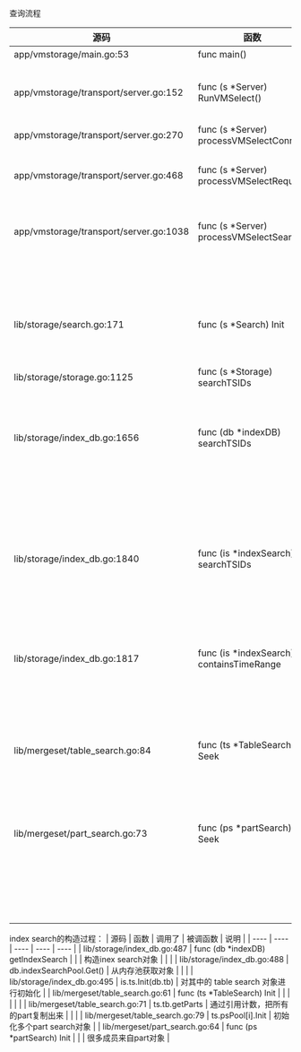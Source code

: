 查询流程

| 源码 | 函数 | 调用了 | 被调函数 | 说明 |
| ---- | ---- | ---- | ---- | ---- |
| app/vmstorage/main.go:53 | func main() | - | vm-storage入口 | 入口 |
|  |  | app/vmstorage/main.go:95 | go srv.RunVMSelect() | 查询服务端 |
| app/vmstorage/transport/server.go:152 | func (s *Server) RunVMSelect() |  |  |  |
|  |  | app/vmstorage/transport/server.go:209 | s.processVMSelectConn(bc) | 处理每个请求 |
| app/vmstorage/transport/server.go:270 | func (s *Server) processVMSelectConn |  |  |  |
|  |  | app/vmstorage/transport/server.go:276 | s.processVMSelectRequest(ctx) |  |
| app/vmstorage/transport/server.go:468 | func (s *Server) processVMSelectRequest |  |  |  |
|  |  | app/vmstorage/transport/server.go:499 | return s.processVMSelectSearch(ctx) | query_range 查询 |
| app/vmstorage/transport/server.go:1038 | func (s *Server) processVMSelectSearch |  |  |  |
|  |  | app/vmstorage/transport/server.go:1042 | ctx.readSearchQuery() | 协议解析 |
|  |  | app/vmstorage/transport/server.go:1055 | ctx.setupTfss(s.storage, tr) | 解析查询的metric |
|  |  | app/vmstorage/transport/server.go:1062 | ctx.sr.Init() | storage.Search 对象初始化 |
| lib/storage/search.go:171 | func (s *Search) Init |  |  |  |
|  |  | lib/storage/search.go:182 | storage.searchTSIDs() | 搜索表达式对应的tsid |
| lib/storage/storage.go:1125 | func (s *Storage) searchTSIDs |  |  | 根据标签，搜索符合的TSID |
|  |  | lib/storage/storage.go:1154 | s.idb().searchTSIDs | 在 indexDB 中搜索 |
| lib/storage/index_db.go:1656 | func (db *indexDB) searchTSIDs |  |  | 在indexDB 中搜索 |
|  |  | lib/storage/index_db.go:1661 | tfss = convertToCompositeTagFilterss(tfss) | 转换搜索的标签的格式 |
|  |  | lib/storage/index_db.go:1668 | db.getFromTagFiltersCache(tfKeyBuf.B) | 在缓存中搜索 |
|  |  | lib/storage/index_db.go:1678 | is.searchTSIDs() | 使用 index search对象来搜索TSID |
| lib/storage/index_db.go:1840 | func (is *indexSearch) searchTSIDs |  |  | 根据查询表达式，搜索tsid |
|  |  | lib/storage/index_db.go:1841 | is.containsTimeRange(tr) | 检查某个日期是否存在数据 |
| lib/storage/index_db.go:1817 | func (is *indexSearch) containsTimeRange |  |  | 存在date+metricid的索引，以date为前缀进行匹配，匹配到就证明索引中可以支持这个日期的查询 |
|  |  | lib/storage/index_db.go:1826 | ts.Seek(kb.B) | 前缀搜索 |
| lib/mergeset/table_search.go:84 | func (ts *TableSearch) Seek |  |  | 寻找大于等于某个key的time series |
|  |  | lib/mergeset/table_search.go:94 | for i := range ts.psPool | 遍历parts |
|  |  | lib/mergeset/table_search.go:96 | ps.Seek(k) | 在某个part内搜索 |
| lib/mergeset/part_search.go:73 | func (ps *partSearch) Seek |  | 这个函数挺复杂<br />挺难的 |  |
|  |  | lib/mergeset/part_search.go:80 | if string(k索引) > string(ps.p.ph.lastItem) | 比较partHead的lastItem<br />这里说明，内部的数组必须是排好序的 |
|  |  |  |  |  |

index search的构造过程：
| 源码 | 函数 | 调用了 | 被调函数 | 说明 |
| ---- | ---- | ---- | ---- | ---- |
| lib/storage/index_db.go:487 | func (db *indexDB) getIndexSearch |  |  | 构造inex search对象 |
|  |  | lib/storage/index_db.go:488 | db.indexSearchPool.Get() | 从内存池获取对象 |
|  |  | lib/storage/index_db.go:495 | is.ts.Init(db.tb) | 对其中的 table search 对象进行初始化 |
| lib/mergeset/table_search.go:61 | func (ts *TableSearch) Init |  |  |  |
|  |  | lib/mergeset/table_search.go:71 | ts.tb.getParts | 通过引用计数，把所有的part复制出来 |
|  |  | lib/mergeset/table_search.go:79 | ts.psPool[i].Init | 初始化多个part search对象 |
| lib/mergeset/part_search.go:64  | func (ps *partSearch) Init |  |  | 很多成员来自part对象 |

